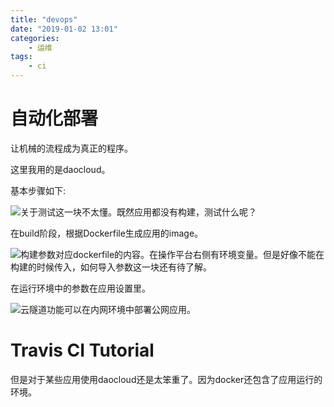 ```yaml
---
title: "devops"
date: "2019-01-02 13:01"
categories:
    - 运维
tags:
    - ci
---
```


# 自动化部署

让机械的流程成为真正的程序。

这里我用的是daocloud。

基本步骤如下:

![](/blog_images/流程.png)关于测试这一块不太懂。既然应用都没有构建，测试什么呢？

在build阶段，根据Dockerfile生成应用的image。

![](/blog_images构建任务.png)构建参数对应dockerfile的内容。在操作平台右侧有环境变量。但是好像不能在构建的时候传入，如何导入参数这一块还有待了解。

在运行环境中的参数在应用设置里。

![](/blog_images应用设置.png)云隧道功能可以在内网环境中部署公网应用。



# Travis CI Tutorial

但是对于某些应用使用daocloud还是太笨重了。因为docker还包含了应用运行的环境。



